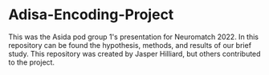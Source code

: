 # Adisa-Encoding-Project
This was the Asida pod group 1's presentation for Neuromatch 2022. In this repository can be found the hypothesis, methods, and results of our brief study. This repository was created by Jasper Hilliard, but others contributed to the project. 
